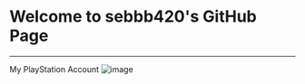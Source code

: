 # Welcome to sebbb420's GitHub Page
---
My PlayStation Account
![image](https://user-images.githubusercontent.com/118144889/202071382-152f46b8-3820-4ebb-ae75-513a22f1fd05.png)
